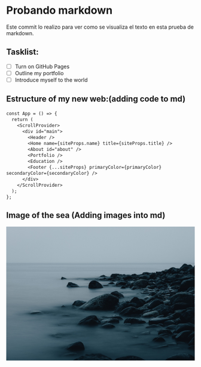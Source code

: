 # Probando markdown
Este commit lo realizo para ver como se visualiza el texto en esta prueba de markdown.
## Tasklist:
- [ ] Turn on GitHub Pages
- [ ] Outline my portfolio
- [ ] Introduce myself to the world
## Estructure of my new web:(adding code to md)
```
const App = () => {
  return (
    <ScrollProvider>
      <div id="main">
        <Header />
        <Home name={siteProps.name} title={siteProps.title} />
        <About id="about" />
        <Portfolio />
        <Education />
        <Footer {...siteProps} primaryColor={primaryColor} secondaryColor={secondaryColor} />
      </div>
    </ScrollProvider>
  );
};
```
## Image of the sea (Adding images into md)
![image of the sea](https://github.com/socrallacer/sllacerweb/blob/main/src/images/inicio.jpg)
